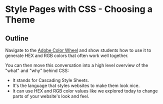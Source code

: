 # Style Pages with CSS - Choosing a Theme

## Outline
Navigate to the [Adobe Color Wheel](https://color.adobe.com/create/color-wheel) and show students how to use it to generate HEX and RGB colors that often work well together.

You can then move this conversation into a high level overview of the "what" and "why" behind CSS:

- It stands for Cascading Style Sheets.
- It's the language that styles websites to make them look nice.
- It can use HEX and RGB color values like we explored today to change parts of your website's look and feel.